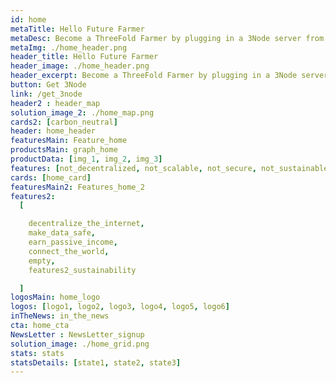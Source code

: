 ```yaml
---
id: home
metaTitle: Hello Future Farmer
metaDesc: Become a ThreeFold Farmer by plugging in a 3Node server from your home or ofﬁce and start generating income by selling decentralized peer-to-peer storage and compute capacity to the world.
metaImg: ./home_header.png
header_title: Hello Future Farmer
header_image: ./home_header.png
header_excerpt: Become a ThreeFold Farmer by plugging in a 3Node server from your home or ofﬁce and start generating income by selling decentralized peer-to-peer storage and compute capacity to the world.
button: Get 3Node
link: /get_3node
header2 : header_map
solution_image_2: ./home_map.png
cards2: [carbon_neutral]
header: home_header
featuresMain: Feature_home
productsMain: graph_home
productData: [img_1, img_2, img_3]
features: [not_decentralized, not_scalable, not_secure, not_sustainable]
cards: [home_card]
featuresMain2: Features_home_2
features2:
  [

    decentralize_the_internet,
    make_data_safe,
    earn_passive_income,
    connect_the_world,
    empty,
    features2_sustainability

  ]
logosMain: home_logo
logos: [logo1, logo2, logo3, logo4, logo5, logo6]
inTheNews: in_the_news
cta: home_cta
NewsLetter : NewsLetter_signup
solution_image: ./home_grid.png
stats: stats
statsDetails: [state1, state2, state3]
---
```


<!--  -->
<!-- logos: [logo1, logo2, logo3, logo4, logo5, logo6] -->
<!-- signup: home_signup -->

<!-- Join the movement by connecting the 3Node to the most advanced peer-to-peer grid on the planet. -->
